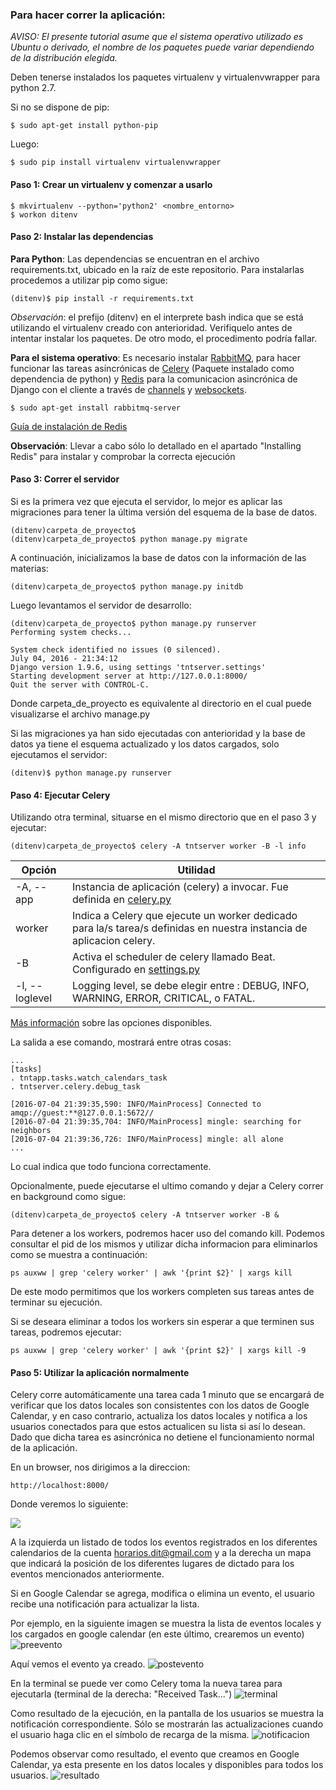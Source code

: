 ### Para hacer correr la aplicación:
*AVISO: El presente tutorial asume que el sistema operativo utilizado es Ubuntu o derivado, el nombre de los paquetes puede variar dependiendo de la distribución elegida.*

Deben tenerse instalados los paquetes virtualenv y virtualenvwrapper para python 2.7.

Si no se dispone de pip:

    $ sudo apt-get install python-pip
Luego:

    $ sudo pip install virtualenv virtualenvwrapper

#### Paso 1:  Crear un virtualenv y comenzar a usarlo

    $ mkvirtualenv --python='python2' <nombre_entorno>
    $ workon ditenv

#### Paso 2: Instalar las dependencias

**Para Python**: Las dependencias se encuentran en el archivo requirements.txt, ubicado en la raíz de este repositorio. Para instalarlas procedemos a utilizar pip como sigue:

    (ditenv)$ pip install -r requirements.txt

*Observación*: el prefijo (ditenv) en el interprete bash indica que se está utilizando el virtualenv creado con anterioridad. Verifiquelo antes de intentar instalar los paquetes. De otro modo, el procedimento podría fallar.

**Para el sistema operativo**: Es necesario instalar [RabbitMQ](https://www.rabbitmq.com/), para hacer funcionar las tareas asincrónicas de [Celery](http://docs.celeryproject.org/en/latest/) (Paquete instalado como dependencia de python) y [Redis](http://redis.io/) para la comunicacion asincrónica de Django con el cliente a través de [channels](http://channels.readthedocs.io/en/latest/) y [websockets](https://developer.mozilla.org/es/docs/WebSockets-840092-dup).

    $ sudo apt-get install rabbitmq-server

[Guía de instalación de Redis](https://www.digitalocean.com/community/tutorials/how-to-install-and-use-redis)

**Observación**: Llevar a cabo sólo lo detallado en el  apartado "Installing Redis" para instalar y comprobar la correcta ejecución

#### Paso 3: Correr el servidor

Si es la primera vez que ejecuta el servidor, lo mejor es aplicar las migraciones para tener la última versión del esquema de la base de datos.

    (ditenv)carpeta_de_proyecto$
    (ditenv)carpeta_de_proyecto$ python manage.py migrate

A continuación, inicializamos la base de datos con la información de las materias:

    (ditenv)carpeta_de_proyecto$ python manage.py initdb

Luego levantamos el servidor de desarrollo:

    (ditenv)carpeta_de_proyecto$ python manage.py runserver
    Performing system checks...

    System check identified no issues (0 silenced).
    July 04, 2016 - 21:34:12
    Django version 1.9.6, using settings 'tntserver.settings'
    Starting development server at http://127.0.0.1:8000/
    Quit the server with CONTROL-C.

Donde carpeta_de_proyecto es equivalente al directorio en el cual puede visualizarse el archivo manage.py

Si las migraciones ya han sido ejecutadas con anterioridad y la base de datos ya tiene el esquema actualizado y los datos cargados, solo ejecutamos el servidor:

    (ditenv)$ python manage.py runserver

#### Paso 4: Ejecutar Celery

Utilizando otra terminal, situarse en el mismo directorio que en el paso 3 y ejecutar:

    (ditenv)carpeta_de_proyecto$ celery -A tntserver worker -B -l info

| Opción | Utilidad |
|-------|-----------|
|  -A, --app   | Instancia de aplicación (celery) a invocar. Fue definida en [celery.py](https://github.com/Pazitos10/TNT/blob/master/webapp/tntserver/tntserver/celery.py#L9)           |
| worker | Indica a Celery que ejecute un worker dedicado para la/s tarea/s definidas en nuestra instancia de aplicacion celery. |
|  -B   | Activa el scheduler de celery llamado Beat. Configurado en [settings.py](https://github.com/Pazitos10/TNT/blob/master/webapp/tntserver/tntserver/settings.py#L8)  |
|  -l, --loglevel   | Logging level, se debe elegir entre : DEBUG, INFO, WARNING, ERROR, CRITICAL, o FATAL. |

[Más información](http://docs.celeryproject.org/en/latest/genindex.html) sobre las opciones disponibles.

La salida a ese comando, mostrará entre otras cosas:

    ...
    [tasks]
    . tntapp.tasks.watch_calendars_task
    . tntserver.celery.debug_task

    [2016-07-04 21:39:35,590: INFO/MainProcess] Connected to amqp://guest:**@127.0.0.1:5672//
    [2016-07-04 21:39:35,704: INFO/MainProcess] mingle: searching for neighbors
    [2016-07-04 21:39:36,726: INFO/MainProcess] mingle: all alone
    ...

Lo cual indica que todo funciona correctamente.

Opcionalmente, puede ejecutarse el ultimo comando y dejar a Celery correr en background como sigue:

    (ditenv)carpeta_de_proyecto$ celery -A tntserver worker -B &

Para detener a los workers, podremos hacer uso del comando kill. Podemos consultar el pid de los mismos y utilizar dicha informacion para eliminarlos como se muestra a continuación:

    ps auxww | grep 'celery worker' | awk '{print $2}' | xargs kill

De este modo permitimos que los workers completen sus tareas antes de terminar su ejecución.

Si se deseara eliminar a todos los workers sin esperar a que terminen sus tareas, podremos ejecutar:

    ps auxww | grep 'celery worker' | awk '{print $2}' | xargs kill -9

#### Paso 5: Utilizar la aplicación normalmente

Celery corre automáticamente una tarea cada 1 minuto que se encargará de verificar que los datos locales son consistentes con los datos de Google Calendar, y en caso contrario, actualiza los datos locales y notifica a los usuarios conectados para que estos actualicen su lista si así lo desean.
Dado que dicha tarea es asincrónica no detiene el funcionamiento normal de la aplicación.

En un browser, nos dirigimos a la direccion:

    http://localhost:8000/

Donde veremos lo siguiente:

![](https://k60.kn3.net/A/E/1/4/9/D/16E.png)

A la izquierda un listado de todos los eventos registrados en los diferentes calendarios de la cuenta horarios.dit@gmail.com y a la derecha un mapa que indicará la posición de los diferentes lugares de dictado para los eventos mencionados anteriormente.

Si en Google Calendar se agrega, modifica o elimina un evento, el usuario recibe una notificación para actualizar la lista.

Por ejemplo, en la siguiente imagen se muestra la lista de eventos locales y los cargados en google calendar (en este último, crearemos un evento)
![preevento](https://k61.kn3.net/D/1/F/8/A/A/9CE.png)

Aquí vemos el evento ya creado.
![postevento](https://k61.kn3.net/B/3/3/5/E/D/D2A.png)

En la terminal se puede ver como Celery toma la nueva tarea para ejecutarla (terminal de la derecha: "Received Task...")
![terminal](https://k61.kn3.net/7/8/0/9/0/F/00A.png)

Como resultado de la ejecución, en la pantalla de los usuarios se muestra la notificación correspondiente. Sólo se mostrarán las actualizaciones cuando el usuario haga clic en el símbolo de recarga de la misma.
![notificacion](https://k60.kn3.net/2/4/C/6/7/0/B5D.png)

Podemos observar como resultado, el evento que creamos en Google Calendar, ya esta presente en los datos locales y disponibles para todos los usuarios.
![resultado](https://k61.kn3.net/F/0/8/7/C/7/1BC.png)
